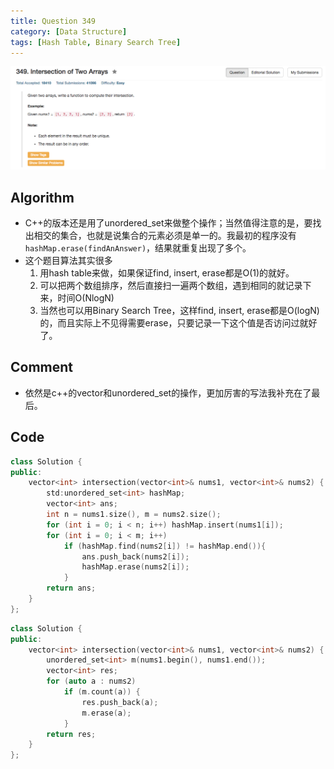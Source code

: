 ```yaml
---
title: Question 349
category: [Data Structure]
tags: [Hash Table, Binary Search Tree]
---
```


![Description](../Assets/Figure/question349.png)

## Algorithm 

- C++的版本还是用了unordered_set来做整个操作；当然值得注意的是，要找出相交的集合，也就是说集合的元素必须是单一的。我最初的程序没有`hashMap.erase(findAnAnswer)`，结果就重复出现了多个。
- 这个题目算法其实很多
    1. 用hash table来做，如果保证find, insert, erase都是O(1)的就好。
    2. 可以把两个数组排序，然后直接扫一遍两个数组，遇到相同的就记录下来，时间O(NlogN)
    3. 当然也可以用Binary Search Tree，这样find, insert, erase都是O(logN)的，而且实际上不见得需要erase，只要记录一下这个值是否访问过就好了。

## Comment

- 依然是c++的vector和unordered_set的操作，更加厉害的写法我补充在了最后。

## Code

```C++
class Solution {
public:
    vector<int> intersection(vector<int>& nums1, vector<int>& nums2) {
        std:unordered_set<int> hashMap;
        vector<int> ans;
        int n = nums1.size(), m = nums2.size();
        for (int i = 0; i < n; i++) hashMap.insert(nums1[i]);
        for (int i = 0; i < m; i++)
            if (hashMap.find(nums2[i]) != hashMap.end()){
                ans.push_back(nums2[i]);
                hashMap.erase(nums2[i]);
            }
        return ans;
    }
};
```

```c++
class Solution {
public:
    vector<int> intersection(vector<int>& nums1, vector<int>& nums2) {
        unordered_set<int> m(nums1.begin(), nums1.end());
        vector<int> res;
        for (auto a : nums2)
            if (m.count(a)) {
                res.push_back(a);
                m.erase(a);
            }
        return res;
    }
};
```